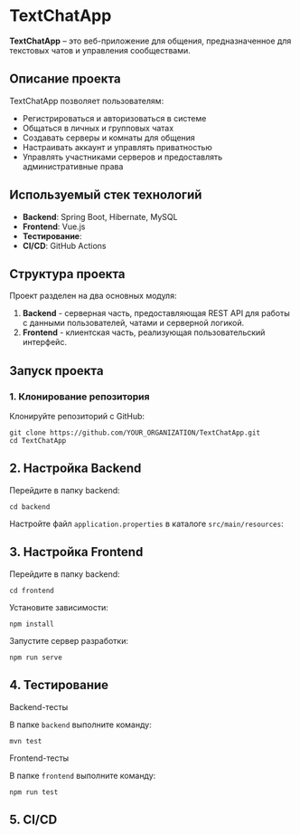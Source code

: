 # TextChatApp

**TextChatApp** – это веб-приложение для общения, предназначенное для текстовых чатов и управления сообществами.

## Описание проекта

TextChatApp позволяет пользователям:
- Регистрироваться и авторизоваться в системе
- Общаться в личных и групповых чатах
- Создавать серверы и комнаты для общения
- Настраивать аккаунт и управлять приватностью
- Управлять участниками серверов и предоставлять административные права

## Используемый стек технологий

- **Backend**: Spring Boot, Hibernate, MySQL
- **Frontend**: Vue.js
- **Тестирование**: 
- **CI/CD**: GitHub Actions

## Структура проекта

Проект разделен на два основных модуля:
1. **Backend** - серверная часть, предоставляющая REST API для работы с данными пользователей, чатами и серверной логикой.
2. **Frontend** - клиентская часть, реализующая пользовательский интерфейс.

## Запуск проекта

### 1. Клонирование репозитория

Клонируйте репозиторий с GitHub:

```
git clone https://github.com/YOUR_ORGANIZATION/TextChatApp.git
cd TextChatApp
```

## 2. Настройка Backend

Перейдите в папку backend:

```
cd backend
```

Настройте файл `application.properties` в каталоге `src/main/resources`:

## 3. Настройка Frontend

Перейдите в папку backend:

```
cd frontend
```

Установите зависимости:
```
npm install
```

Запустите сервер разработки:
```
npm run serve
```

## 4. Тестирование

Backend-тесты

В папке `backend` выполните команду:
```
mvn test
```

Frontend-тесты

В папке `frontend` выполните команду:
```
npm run test
```

## 5. CI/CD
